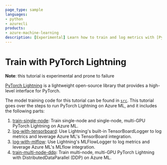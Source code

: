 ```yaml
---
page_type: sample
languages:
- python
- azurecli
products:
- azure-machine-learning
description: [Experimental] Learn how to train and log metrics with [PyTorch Lightning](https://github.com/PyTorchLightning/pytorch-lightning) and Azure ML.
---
```


# Train with PyTorch Lightning

**Note**: this tutorial is experimental and prone to failure

[PyTorch Lightning](https://github.com/PyTorchLightning/pytorch-lightning) is a lightweight open-source library that provides a high-level interface for PyTorch.

The model training code for this tutorial can be found in [`src`](src). This tutorial goes over the steps to run PyTorch Lightning on Azure ML, and it includes the following parts:

1. [train-single-node](1.train-single-node.ipynb): Train single-node and single-node, multi-GPU PyTorch Lightning on Azure ML.
2. [log-with-tensorboard](2.log-with-tensorboard.ipynb): Use Lightning's built-in TensorBoardLogger to log metrics and leverage Azure ML's TensorBoard integration.
3. [log-with-mlflow](3.log-with-mlflow.ipynb): Use Lightning's MLFlowLogger to log metrics and leverage Azure ML's MLflow integration.
4. [train-multi-node-ddp](4.train-multi-node-ddp.ipynb): Train multi-node, multi-GPU PyTorch Lightning with DistributedDataParallel (DDP) on Azure ML.
